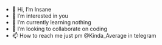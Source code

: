 - 👋 Hi, I’m Insane
- 👀 I’m interested in you
- 🌱 I’m currently learning nothing
- 💞️ I’m looking to collaborate on coding
- 📫 How to reach me just pm @Kinda_Average in telegram

<!---
Insane0769/Insane0769 is a ✨ special ✨ repository because its `README.md` (this file) appears on your GitHub profile.
You can click the Preview link to take a look at your changes.
--->
